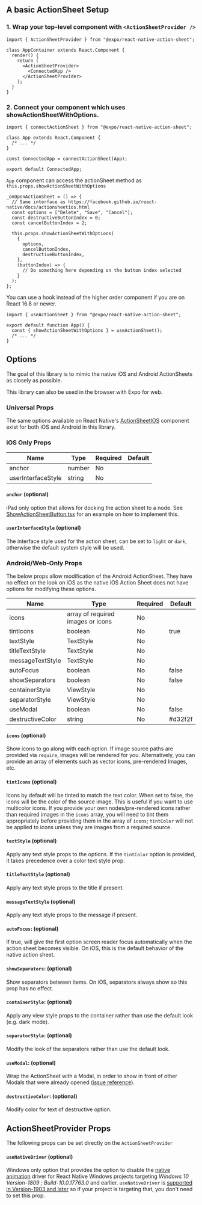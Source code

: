 ## A basic ActionSheet Setup

### 1. Wrap your top-level component with `<ActionSheetProvider />`

```es6
import { ActionSheetProvider } from "@expo/react-native-action-sheet";

class AppContainer extends React.Component {
  render() {
    return (
      <ActionSheetProvider>
        <ConnectedApp />
      </ActionSheetProvider>
    );
  }
}
```

### 2. Connect your component which uses showActionSheetWithOptions.

```es6
import { connectActionSheet } from "@expo/react-native-action-sheet";

class App extends React.Component {
  /* ... */
}

const ConnectedApp = connectActionSheet(App);

export default ConnectedApp;
```

`App` component can access the actionSheet method as `this.props.showActionSheetWithOptions`

```es6
_onOpenActionSheet = () => {
  // Same interface as https://facebook.github.io/react-native/docs/actionsheetios.html
  const options = ["Delete", "Save", "Cancel"];
  const destructiveButtonIndex = 0;
  const cancelButtonIndex = 2;

  this.props.showActionSheetWithOptions(
    {
      options,
      cancelButtonIndex,
      destructiveButtonIndex,
    },
    (buttonIndex) => {
      // Do something here depending on the button index selected
    }
  );
};
```

You can use a hook instead of the higher order component if you are on React 16.8 or newer.

```es6
import { useActionSheet } from "@expo/react-native-action-sheet";

export default function App() {
  const { showActionSheetWithOptions } = useActionSheet();
  /* ... */
}
```

## Options

The goal of this library is to mimic the native iOS and Android ActionSheets as closely as possible.

This library can also be used in the browser with Expo for web.

### Universal Props

The same options available on React Native's [ActionSheetIOS](https://facebook.github.io/react-native/docs/actionsheetios.html#showactionsheetwithoptions) component exist for both iOS and Android in this library.

### iOS Only Props

| Name               | Type   | Required | Default |
| ------------------ | ------ | -------- | ------- |
| anchor             | number | No       |         |
| userInterfaceStyle | string | No       |         |

#### `anchor` (optional)

iPad only option that allows for docking the action sheet to a node. See [ShowActionSheetButton.tsx](/example/ShowActionSheetButton.tsx) for an example on how to implement this.

#### `userInterfaceStyle` (optional)

The interface style used for the action sheet, can be set to `light` or `dark`, otherwise the default system style will be used.

### Android/Web-Only Props

The below props allow modification of the Android ActionSheet. They have no effect on the look on iOS as the native iOS Action Sheet does not have options for modifying these options.

| Name             | Type                              | Required | Default |
| ---------------- | --------------------------------- | -------- | ------- |
| icons            | array of required images or icons | No       |         |
| tintIcons        | boolean                           | No       | true    |
| textStyle        | TextStyle                         | No       |         |
| titleTextStyle   | TextStyle                         | No       |         |
| messageTextStyle | TextStyle                         | No       |         |
| autoFocus        | boolean                           | No       | false   |
| showSeparators   | boolean                           | No       | false   |
| containerStyle   | ViewStyle                         | No       |         |
| separatorStyle   | ViewStyle                         | No       |         |
| useModal         | boolean                           | No       | false   |
| destructiveColor | string                            | No       | #d32f2f |

#### `icons` (optional)

Show icons to go along with each option. If image source paths are provided via `require`, images will be rendered for you. Alternatively, you can provide an array of elements such as vector icons, pre-rendered Images, etc.

#### `tintIcons` (optional)

Icons by default will be tinted to match the text color. When set to false, the icons will be the color of the source image. This is useful if you want to use multicolor icons. If you provide your own nodes/pre-rendered icons rather than required images in the `icons` array, you will need to tint them appropriately before providing them in the array of `icons`; `tintColor` will not be applied to icons unless they are images from a required source.

#### `textStyle` (optional)

Apply any text style props to the options. If the `tintColor` option is provided, it takes precedence over a color text style prop.

#### `titleTextStyle` (optional)

Apply any text style props to the title if present.

#### `messageTextStyle` (optional)

Apply any text style props to the message if present.

#### `autoFocus`: (optional)

If true, will give the first option screen reader focus automatically when the action sheet becomes visible.
On iOS, this is the default behavior of the native action sheet.

#### `showSeparators`: (optional)

Show separators between items. On iOS, separators always show so this prop has no effect.

#### `containerStyle`: (optional)

Apply any view style props to the container rather than use the default look (e.g. dark mode).

#### `separatorStyle`: (optional)

Modify the look of the separators rather than use the default look.

#### `useModal`: (optional)

Wrap the ActionSheet with a Modal, in order to show in front of other Modals that were already opened ([issue reference](https://github.com/expo/react-native-action-sheet/issues/164)).

#### `destructiveColor`: (optional)

Modify color for text of destructive option.

## ActionSheetProvider Props

The following props can be set directly on the `ActionSheetProvider`

#### `useNativeDriver` (optional)

Windows only option that provides the option to disable the [native animation](https://reactnative.dev/docs/animated#using-the-native-driver) driver for React Native Windows projects targeting _Windows 10 Version-1809 ; Build-10.0.17763.0_ and earlier. `useNativeDriver` is [supported in Version-1903 and later](https://microsoft.github.io/react-native-windows/docs/win10-compat) so if your project is targeting that, you don't need to set this prop.
